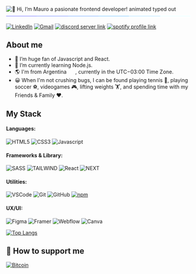 <img src="https://readme-typing-svg.demolab.com?font=Operator+Mono&size=37&duration=2800&pause=2000&color=FAFAFA&center=true&vCenter=true&width=940&height=30&lines=Hey%2C+I'm+Mauro+a+pasionate+frontend+developer!" align="middle" alt="👋 Hi, I’m Mauro a pasionate frontend developer! animated typed out">
<img  src="/borderseperator.gif">



[![LinkedIn](https://custom-icon-badges.demolab.com/badge/LinkedIn-0A66C2?style=for-the-badge&logo=linkedin-white&logoColor=fff)](https://linkedin.com/in/mauro-florio)
[![Gmail](https://img.shields.io/badge/Gmail-D14836?style=for-the-badge&logo=gmail&logoColor=white)](mailto:mau.florio@gmail.com)
[![discord server link](https://img.shields.io/badge/Discord-7289DA?style=for-the-badge&logo=discord&logoColor=white)](https://discord.gg/RQaGYq9c)
[![spotify profile link](https://img.shields.io/badge/Spotify-1ED760?&style=for-the-badge&logo=spotify&logoColor=white)](https://open.spotify.com/user/mauu5?si=5032ca18136745c2)

## About me
- 👀 I’m huge fan of Javascript and React.
- 🌱 I’m currently learning Node.js.
- 🌎 I'm from Argentina <img src="https://upload.wikimedia.org/wikipedia/commons/1/1a/Flag_of_Argentina.svg" width="20" height="15">, currently in the UTC−03:00 Time Zone.
- 😀 When I'm not crushing bugs, I can be found playing tennis 🎾, playing soccer ⚽, videogames 🎮, lifting weights 🏋️, and spending time with my Friends & Family ❤️.

<!--![mauflorio's GitHub stats](https://github-readme-stats.vercel.app/api?username=carobima&theme=darcula&show_icons=true) -->

## My Stack

#### Languages:
![HTML5](https://img.shields.io/badge/-HTML5-E34F26?style=flat&logo=html5&logoColor=white)
![CSS3](https://img.shields.io/badge/-CSS3-1572B6?style=flat&logo=css3)
![Javascript](https://img.shields.io/badge/-JavaScript-EDD222?style=flat&logo=javascript&logoColor=white)

#### Frameworks & Library:
![SASS](https://img.shields.io/badge/-Sass-CC6699?style=flat&logo=sass&logoColor=white)
![TAILWIND](https://img.shields.io/badge/-Tailwindcss-06B6D4?style=flat&logo=tailwindcss&logoColor=white)
![React](https://img.shields.io/badge/React-61DAFB?style=flat&logo=react&logoColor=white)
![NEXT](https://img.shields.io/badge/next.js-000000?style=flat&logo=nextdotjs&logoColor=white)


#### Utilities:
![VSCode](https://img.shields.io/badge/-VSCode-007ACC?style=flat&logo=visual-studio-code&logoColor=white)
![Git](https://img.shields.io/badge/-Git-F05032?style=flat&logo=git&logoColor=white)
![GitHub](https://img.shields.io/badge/-Github-181717?style=flat&logo=github&logoColor=white)
[![npm](https://img.shields.io/badge/npm-CB3837?logo=npm&logoColor=fff)](#)

#### UX/UI:
![Figma](https://img.shields.io/badge/-Figma-F24E1E?style=flat&logo=figma&logoColor=white)
![Framer](https://img.shields.io/badge/-Framer-0055FF?style=flat&logo=framer&logoColor=white)
![Webflow](https://img.shields.io/badge/-Webflow-146EF5?style=flat&logo=webflow&logoColor=white)
![Canva](https://img.shields.io/badge/-Canva-00C4CC?style=flat&logo=Canva&logoColor=white)

[![Top Langs](https://github-readme-stats.vercel.app/api/top-langs/?username=mauflorio&layout=compact)](https://github.com/mauflorio/github-readme-stats)

## 💸 How to support me

[![Bitcoin](https://img.shields.io/badge/Bitcoin-FF9900?style=for-the-badge&logo=bitcoin&logoColor=white)](https://www.blockchain.com/btc/address/36tWTcdkAR5EhKNrWEwjJydqpggNrW3zrM)

<!---
Mauflorio/Mauflorio is a ✨ special ✨ repository because its `README.md` (this file) appears on your GitHub profile.
You can click the Preview link to take a look at your changes.
--->
